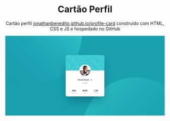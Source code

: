 <h1 align="center">
  Cartão Perfil
</h1>
<p align="center">
  Cartão perfil <a href="https://jonathanbenedito.github.io/profile-card" target="_blank">jonathanbenedito.github.io/profile-card</a> construído com HTML, CSS e JS e hospedado no GitHub
</p>

![demo](design/desktop-design.jpg)
